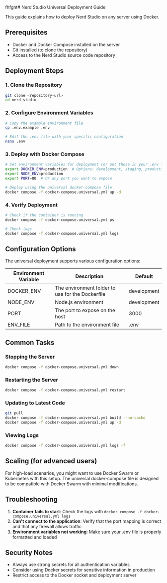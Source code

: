 fhfght# Nerd Studio Universal Deployment Guide

This guide explains how to deploy Nerd Studio on any server using Docker.

## Prerequisites

- Docker and Docker Compose installed on the server
- Git installed (to clone the repository)
- Access to the Nerd Studio source code repository

## Deployment Steps

### 1. Clone the Repository

```bash
git clone <repository-url>
cd nerd_studio
```

### 2. Configure Environment Variables

```bash
# Copy the example environment file
cp .env.example .env

# Edit the .env file with your specific configuration
nano .env
```

### 3. Deploy with Docker Compose

```bash
# Set environment variables for deployment (or put these in your .env file)
export DOCKER_ENV=production  # Options: development, staging, production
export NODE_ENV=production
export PORT=80  # Or any port you want to expose

# Deploy using the universal docker-compose file
docker compose -f docker-compose.universal.yml up -d
```

### 4. Verify Deployment

```bash
# Check if the container is running
docker compose -f docker-compose.universal.yml ps

# Check logs
docker compose -f docker-compose.universal.yml logs
```

## Configuration Options

The universal deployment supports various configuration options:

| Environment Variable | Description | Default |
|---------------------|-------------|---------|
| DOCKER_ENV | The environment folder to use for the Dockerfile | development |
| NODE_ENV | Node.js environment | development |
| PORT | The port to expose on the host | 3000 |
| ENV_FILE | Path to the environment file | .env |

## Common Tasks

### Stopping the Server

```bash
docker compose -f docker-compose.universal.yml down
```

### Restarting the Server

```bash
docker compose -f docker-compose.universal.yml restart
```

### Updating to Latest Code

```bash
git pull
docker compose -f docker-compose.universal.yml build --no-cache
docker compose -f docker-compose.universal.yml up -d
```

### Viewing Logs

```bash
docker compose -f docker-compose.universal.yml logs -f
```

## Scaling (for advanced users)

For high-load scenarios, you might want to use Docker Swarm or Kubernetes with this setup. 
The universal docker-compose file is designed to be compatible with Docker Swarm with minimal modifications.

## Troubleshooting

1. **Container fails to start**: Check the logs with `docker compose -f docker-compose.universal.yml logs`
2. **Can't connect to the application**: Verify that the port mapping is correct and that any firewall allows traffic
3. **Environment variables not working**: Make sure your .env file is properly formatted and loaded

## Security Notes

- Always use strong secrets for all authentication variables
- Consider using Docker secrets for sensitive information in production
- Restrict access to the Docker socket and deployment server